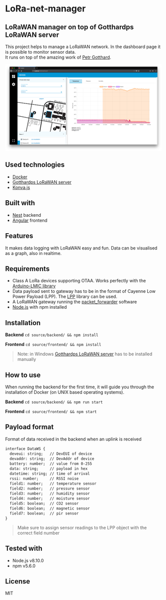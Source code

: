 # LoRa-net-manager

## LoRaWAN manager on top of Gotthardps LoRaWAN server

This project helps to manage a LoRaWAN network. In the dashboard page it is possible to monitor sensor data.\
It runs on top of the amazing work of [Petr Gotthard](https://github.com/gotthardp/lorawan-server).

![alt text](images/dashboard.png)

## Used technologies

- [Docker](https://www.docker.com)
- [Gotthardps LoRaWAN server](https://github.com/gotthardp/lorawan-server)
- [Konva.js](https://konvajs.github.io)

## Built with

- [Nest](https://nestjs.com) backend
- [Angular](https://angular.io) frontend

## Features

It makes data logging with LoRaWAN easy and fun.
Data can be visualised as a graph, also in realtime.

## Requirements

- Class A LoRa devices supporting OTAA. Works perfectly with the [Arduino-LMIC library](https://github.com/matthijskooijman/arduino-lmic)
- Data payload sent to gateway has to be in the format of Cayenne Low Power Payload (LPP). The [LPP](https://www.thethingsnetwork.org/docs/devices/arduino/api/cayennelpp.html) library can be used.
- A LoRaWAN gateway running the [packet_forwarder](https://github.com/Lora-net/packet_forwarder) software
- [Node.js](https://nodejs.org) with npm installed

## Installation

**Backend** `cd source/backend/ && npm install`

**Frontend** `cd source/frontend/ && npm install`

> Note: in Windows [Gotthardps LoRaWAN server](https://github.com/gotthardp/lorawan-server) has to be installed manually

## How to use

When running the backend for the first time, it will guide you through the installation of Docker (on UNIX based operating systems).

**Backend** `cd source/backend/ && npm run start`

**Frontend** `cd source/frontend/ && npm start`

## Payload format

Format of data received in the backend when an uplink is received

```
interface DataWS {
  deveui: string;   // DevEUI of device
  devaddr: string;  // DevAddr of device
  battery: number;  // value from 0-255
  data: string;     // payload in hex
  datetime: string; // time of arrival
  rssi: number;     // RSSI noise
  field1: number;   // temperature sensor
  field2: number;   // pressure sensor
  field3: number;   // humidity sensor
  field4: number;   // moisture sensor
  field5: boolean;  // CO2 sensor
  field6: boolean;  // magnetic sensor
  field7: boolean;  // pir sensor
}
```

> Make sure to assign sensor readings to the LPP object with the correct field number

## Tested with

- Node.js v8.10.0
- npm v5.6.0

## License

MIT